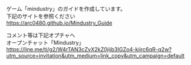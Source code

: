 ゲーム「mindustry」のガイドを作成しています。<br>
下記のサイトを参照ください<br>
https://arc0480.github.io/Mindustry_Guide<br>

コメント等は下記オプチャへ<br>
オープンチャット「Mindustry」<br>
https://line.me/ti/g2/W4rTAN3cZvX2kZ0jijb3IGZo4-kijrc6qR-q2w?utm_source=invitation&utm_medium=link_copy&utm_campaign=default
